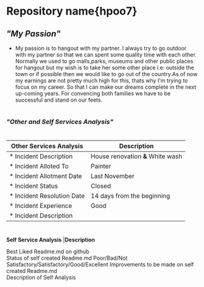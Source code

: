 # **Repository name{hpoo7}**
## ***"My Passion"***
* My passion is to hangout with my partner. I always try to go outdoor with my partner so that we can spent some quality time with each other. Normally we used to go malls,parks, museums and other public places for hangout but my wish is to take her some other place i.e: outside the town or if possible then we would like to go out of the country.As of now my earnings are not pretty much high for this, thats why I'm trying to focus on my career. So that I can make our dreams complete in the next up-coming years. For convencing both families we have to be successful and stand on our feets.
#
### ***"Other and Self Services Analysis"***
#
**Other Services Analysis**  |**Description**
-----------------------------|----------------------------------
* Incident Description	     | House renovation **&** White wash 
* Incident Alloted To	       | Painter
* Incident Allotment Date	   | Last November
* Incident Status	           | Closed
* Incident Resolution Date	 | 14 days from the beginning
* Incident Experience	       | Good
* Incident Description	     |
#
**Self Service Analysis**	|**Description**

Best Liked Readme.md on github	
Status of self created Readme.md	Poor/Bad/Not Satisfactory/Satisfactory/Good/Excellent
Improvements to be made on self created Readme.md	
Description of Self Analysis	

